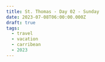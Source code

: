 ```yaml
---
title: St. Thomas - Day 02 - Sunday
date: 2023-07-08T06:00:00.000Z
draft: true
tags:
  - travel
  - vacation
  - carribean
  - 2023
---
```



<script type="text/javascript">

    lightGallery(document.getElementById('mypicts'), {
    thumbnail:true,
    download:false,
    preload:6
});

    $('#mypicts').justifiedGallery({
    rowHeight : 100,
    lastRow : 'nojustify',
    margins : 20
    });

</script>
